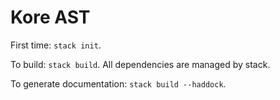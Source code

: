 # Kore AST

First time: `stack init`.

To build: `stack build`.
All dependencies are managed by stack.

To generate documentation: `stack build --haddock`.